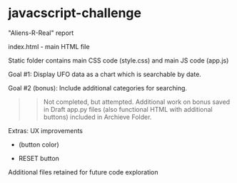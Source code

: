 # javacscript-challenge
"Aliens-R-Real" report 


index.html - main HTML file

Static folder contains main CSS code (style.css) and main JS code (app.js)

Goal #1:
Display UFO data as a chart which is searchable by date. 

Goal #2 (bonus):
Include additional categories for searching. 
>> Not completed, but attempted. Additional work on bonus saved in Draft app.py files (also functional HTML with additional buttons)
included in Archieve Folder.

Extras: UX improvements

* (button color)

* RESET button


Additional files retained for future code exploration
